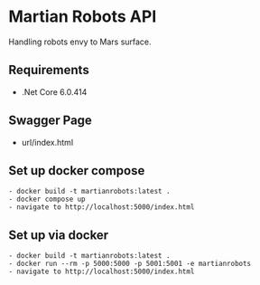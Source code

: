 # Martian Robots API

Handling robots envy to Mars surface.

## Requirements

- .Net Core 6.0.414

## Swagger Page

- url/index.html

## Set up docker compose

    - docker build -t martianrobots:latest .
    - docker compose up
    - navigate to http://localhost:5000/index.html

## Set up via docker

    - docker build -t martianrobots:latest .
    - docker run --rm -p 5000:5000 -p 5001:5001 -e martianrobots
    - navigate to http://localhost:5000/index.html
